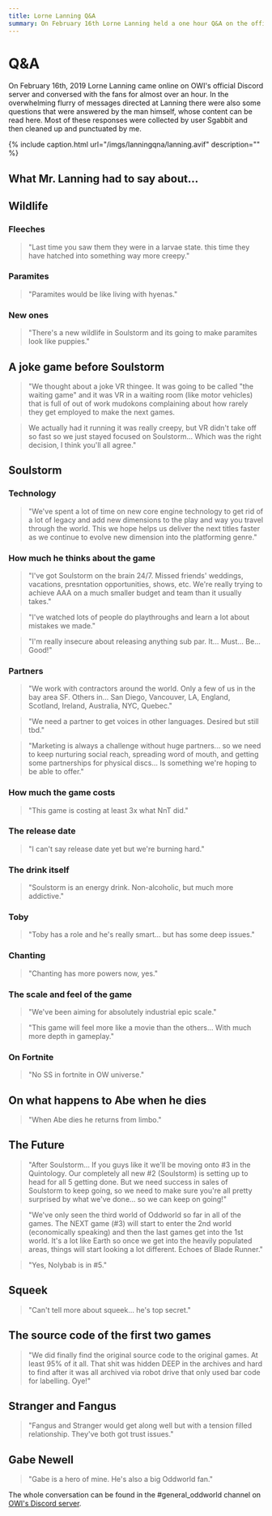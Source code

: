 ```yaml
---
title: Lorne Lanning Q&A
summary: On February 16th Lorne Lanning held a one hour Q&A on the official Discord. You can read the questions and his answers here.
---
```


# Q&A

On February 16th, 2019 Lorne Lanning came online on OWI's official Discord server and conversed with the fans for almost over an hour. In the overwhelming flurry of messages directed at Lanning there were also some questions that were answered by the man himself, whose content can be read here. Most of these responses were collected by user Sgabbit and then cleaned up and punctuated by me.

{% include caption.html url="/imgs/lanningqna/lanning.avif" description="" %}

## What Mr. Lanning had to say about...

## Wildlife

### Fleeches

> "Last time you saw them they were in a larvae state. this time they have hatched into something way more creepy."

### Paramites

> "Paramites would be like living with hyenas."

### New ones

> "There's a new wildlife in Soulstorm and its going to make paramites look like puppies."

## A joke game before Soulstorm

> "We thought about a joke VR thingee. It was going to be called "the waiting game" and it was VR in a waiting room (like motor vehicles) that is full of out of work mudokons complaining about how rarely they get employed to make the next games.

> We actually had it running it was really creepy, but VR didn't take off so fast so we just stayed focused on Soulstorm... Which was the right decision, I think you'll all agree."

## Soulstorm

### Technology

> "We've spent a lot of time on new core engine technology to get rid of a lot of legacy and add new dimensions to the play and way you travel through the world. This we hope helps us deliver the next titles faster as we continue to evolve new dimension into the platforming genre."

### How much he thinks about the game

> "I've got Soulstorm on the brain 24/7. Missed friends' weddings, vacations, presntation opportunities, shows, etc. We're really trying to achieve AAA on a much smaller budget and team than it usually takes."

> "I've watched lots of people do playthroughs and learn a lot about mistakes we made."

> "I'm really insecure about releasing anything sub par. It... Must... Be... Good!"

### Partners

> "We work with contractors around the world. Only a few of us in the bay area SF. Others in... San Diego, Vancouver, LA, England, Scotland, Ireland, Australia, NYC, Quebec."

> "We need a partner to get voices in other languages. Desired but still tbd."

> "Marketing is always a challenge without huge partners... so we need to keep nurturing social reach, spreading word of mouth, and getting some partnerships for physical discs... Is something we're hoping to be able to offer."

### How much the game costs

> "This game is costing at least 3x what NnT did."

### The release date

> "I can't say release date yet but we're burning hard."

### The drink itself

> "Soulstorm is an energy drink. Non-alcoholic, but much more addictive."

### Toby

> "Toby has a role and he's really smart... but has some deep issues."

### Chanting

> "Chanting has more powers now, yes."

### The scale and feel of the game

> "We've been aiming for absolutely industrial epic scale."

> "This game will feel more like a movie than the others... With much more depth in gameplay."

### On Fortnite

> "No SS in fortnite in OW universe."

## On what happens to Abe when he dies

> "When Abe dies he returns from limbo."

## The Future

> "After Soulstorm... If you guys like it we'll be moving onto #3 in the Quintology. Our completely all new #2 (Soulstorm) is setting up to head for all 5 getting done. But we need success in sales of Soulstorm to keep going, so we need to make sure you're all pretty surprised by what we've done... so we can keep on going!"

> "We've only seen the third world of Oddworld so far in all of the games. The NEXT game (#3) will start to enter the 2nd world (economically speaking) and then the last games get into the 1st world. It's a lot like Earth so once we get into the heavily populated areas, things will start looking a lot different. Echoes of Blade Runner."

> "Yes, Nolybab is in #5."

## Squeek

> "Can't tell more about squeek... he's top secret."

## The source code of the first two games

> "We did finally find the original source code to the original games. At least 95% of it all. That shit was hidden DEEP in the archives and hard to find after it was all archived via robot drive that only used bar code for labelling. Oye!"

## Stranger and Fangus

> "Fangus and Stranger would get along well but with a tension filled relationship. They've both got trust issues."

## Gabe Newell

> "Gabe is a hero of mine. He's also a big Oddworld fan."

The whole conversation can be found in the #general_oddworld channel on [OWI's Discord server](https://discord.gg/oddworld).
